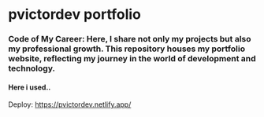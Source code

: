 # pvictordev portfolio
### Code of My Career: Here, I share not only my projects but also my professional growth. This repository houses my portfolio website, reflecting my journey in the world of development and technology.
#### Here i used..
Deploy: https://pvictordev.netlify.app/
